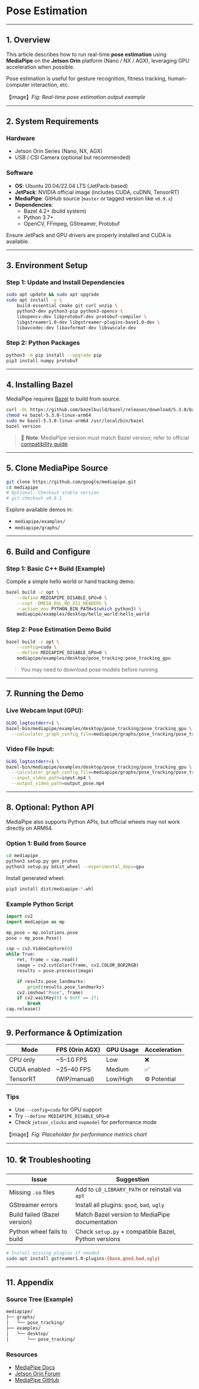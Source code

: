 # Pose Estimation

---

## 1. Overview

This article describes how to run real-time **pose estimation** using **MediaPipe** on the **Jetson Orin** platform (Nano / NX / AGX), leveraging GPU acceleration when possible.

Pose estimation is useful for gesture recognition, fitness tracking, human-computer interaction, etc.

【image】*Fig: Real-time pose estimation output example*

---

## 2. System Requirements

### Hardware

- Jetson Orin Series (Nano, NX, AGX)
- USB / CSI Camera (optional but recommended)

### Software

- **OS**: Ubuntu 20.04/22.04 LTS (JetPack-based)
- **JetPack**: NVIDIA official image (includes CUDA, cuDNN, TensorRT)
- **MediaPipe**: GitHub source (`master` or tagged version like `v0.9.x`)
- **Dependencies**:
  - Bazel 4.2+ (build system)
  - Python 3.7+
  - OpenCV, FFmpeg, GStreamer, Protobuf

Ensure JetPack and GPU drivers are properly installed and CUDA is available.

---

## 3.  Environment Setup

### Step 1: Update and Install Dependencies

```bash
sudo apt update && sudo apt upgrade
sudo apt install -y \
    build-essential cmake git curl unzip \
    python3-dev python3-pip python3-opencv \
    libopencv-dev libprotobuf-dev protobuf-compiler \
    libgstreamer1.0-dev libgstreamer-plugins-base1.0-dev \
    libavcodec-dev libavformat-dev libswscale-dev
```

### Step 2: Python Packages

```bash
python3 -m pip install --upgrade pip
pip3 install numpy protobuf
```

---

## 4. Installing Bazel

MediaPipe requires [Bazel](https://bazel.build/) to build from source.

```bash
curl -OL https://github.com/bazelbuild/bazel/releases/download/5.3.0/bazel-5.3.0-linux-arm64
chmod +x bazel-5.3.0-linux-arm64
sudo mv bazel-5.3.0-linux-arm64 /usr/local/bin/bazel
bazel version
```

> 📌 **Note**: MediaPipe version must match Bazel version; refer to official [compatibility guide](https://google.github.io/mediapipe/getting_started/install.html).

---

## 5. Clone MediaPipe Source

```bash
git clone https://github.com/google/mediapipe.git
cd mediapipe
# Optional: Checkout stable version
# git checkout v0.9.1
```

Explore available demos in:

- `mediapipe/examples/`
- `mediapipe/graphs/`

---

## 6. Build and Configure

### Step 1: Basic C++ Build (Example)

Compile a simple hello world or hand tracking demo:

```bash
bazel build -c opt \
    --define MEDIAPIPE_DISABLE_GPU=0 \
    --copt -DMESA_EGL_NO_X11_HEADERS \
    --action_env PYTHON_BIN_PATH=$(which python3) \
    mediapipe/examples/desktop/hello_world:hello_world
```

### Step 2: Pose Estimation Demo Build

```bash
bazel build -c opt \
    --config=cuda \
    --define MEDIAPIPE_DISABLE_GPU=0 \
    mediapipe/examples/desktop/pose_tracking:pose_tracking_gpu
```

> You may need to download pose models before running.

---

## 7. Running the Demo

### Live Webcam Input (GPU):

```bash
GLOG_logtostderr=1 \
bazel-bin/mediapipe/examples/desktop/pose_tracking/pose_tracking_gpu \
  --calculator_graph_config_file=mediapipe/graphs/pose_tracking/pose_tracking_gpu.pbtxt
```

### Video File Input:

```bash
GLOG_logtostderr=1 \
bazel-bin/mediapipe/examples/desktop/pose_tracking/pose_tracking_gpu \
  --calculator_graph_config_file=mediapipe/graphs/pose_tracking/pose_tracking_gpu.pbtxt \
  --input_video_path=input.mp4 \
  --output_video_path=output_pose.mp4
```

---

## 8. Optional: Python API

MediaPipe also supports Python APIs, but official wheels may not work directly on ARM64.

### Option 1: Build from Source

```bash
cd mediapipe
python3 setup.py gen_protos
python3 setup.py bdist_wheel --experimental_deps=gpu
```

Install generated wheel:

```bash
pip3 install dist/mediapipe-*.whl
```

### Example Python Script

```python
import cv2
import mediapipe as mp

mp_pose = mp.solutions.pose
pose = mp_pose.Pose()

cap = cv2.VideoCapture(0)
while True:
    ret, frame = cap.read()
    image = cv2.cvtColor(frame, cv2.COLOR_BGR2RGB)
    results = pose.process(image)

    if results.pose_landmarks:
        print(results.pose_landmarks)
    cv2.imshow("Pose", frame)
    if cv2.waitKey(5) & 0xFF == 27:
        break
cap.release()
```

---

## 9. Performance & Optimization

| Mode         | FPS (Orin AGX) | GPU Usage | Acceleration |
| ------------ | -------------- | --------- | ------------ |
| CPU only     | ~5–10 FPS      | Low       | ❌            |
| CUDA enabled | ~25–40 FPS     | Medium    | ✅            |
| TensorRT     | (WIP/manual)   | Low/High  | ⚙️ Potential |

### Tips

- Use `--config=cuda` for GPU support
- Try `--define MEDIAPIPE_DISABLE_GPU=0`
- Check `jetson_clocks` and `nvpmodel` for performance mode

【image】*Fig: Placeholder for performance metrics chart*

---

## 10. 🛠️ Troubleshooting

| Issue                        | Suggestion                                           |
| ---------------------------- | ---------------------------------------------------- |
| Missing `.so` files          | Add to `LD_LIBRARY_PATH` or reinstall via `apt`      |
| GStreamer errors             | Install all plugins: `good`, `bad`, `ugly`           |
| Build failed (Bazel version) | Match Bazel version to MediaPipe documentation       |
| Python wheel fails to build  | Check `setup.py` + compatible Bazel, Python versions |

```bash
# Install missing plugins if needed
sudo apt install gstreamer1.0-plugins-{base,good,bad,ugly}
```

---

## 11. Appendix

### Source Tree (Example)

```bash
mediapipe/
├── graphs/
│   └── pose_tracking/
├── examples/
│   └── desktop/
│       └── pose_tracking/
```

### Resources

- [MediaPipe Docs](https://google.github.io/mediapipe/)
- [Jetson Orin Forum](https://forums.developer.nvidia.com/c/embedded/jetson-orin/)
- [MediaPipe GitHub](https://github.com/google/mediapipe)
